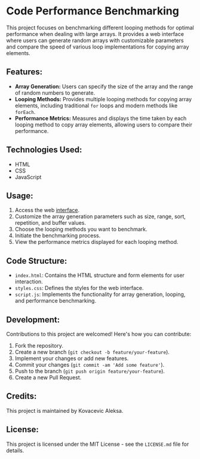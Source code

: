 # Code Performance Benchmarking

This project focuses on benchmarking different looping methods for optimal performance when dealing with large arrays. It provides a web interface where users can generate random arrays with customizable parameters and compare the speed of various loop implementations for copying array elements.

## Features:

- **Array Generation:** Users can specify the size of the array and the range of random numbers to generate.
- **Looping Methods:** Provides multiple looping methods for copying array elements, including traditional `for` loops and modern methods like `forEach`.
- **Performance Metrics:** Measures and displays the time taken by each looping method to copy array elements, allowing users to compare their performance.

## Technologies Used:

- HTML
- CSS
- JavaScript

## Usage:

1. Access the web [interface](https://kovacevicaleksa.github.io/CodePerformanceBenchmarking/).
2. Customize the array generation parameters such as size, range, sort, repetition, and buffer values.
3. Choose the looping methods you want to benchmark.
4. Initiate the benchmarking process.
5. View the performance metrics displayed for each looping method.

## Code Structure:

- `index.html`: Contains the HTML structure and form elements for user interaction.
- `styles.css`: Defines the styles for the web interface.
- `script.js`: Implements the functionality for array generation, looping, and performance benchmarking.

## Development:

Contributions to this project are welcomed! Here's how you can contribute:

1. Fork the repository.
2. Create a new branch (`git checkout -b feature/your-feature`).
3. Implement your changes or add new features.
4. Commit your changes (`git commit -am 'Add some feature'`).
5. Push to the branch (`git push origin feature/your-feature`).
6. Create a new Pull Request.

## Credits:

This project is maintained by Kovacevic Aleksa.

## License:

This project is licensed under the MIT License - see the `LICENSE.md` file for details.
